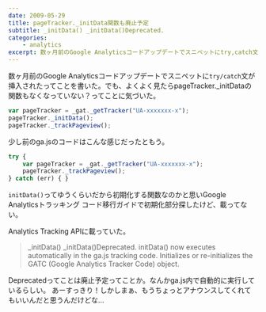 ```yaml
---
date: 2009-05-29
title: pageTracker._initData関数も廃止予定
subtitle: _initData() _initData()Deprecated. 
categories: 
    - analytics
excerpt: 数ヶ月前のGoogle Analyticsコードアップデートでスニペットにtry,catch文が挿入されたってことを書いた。でも、よくよく見たらpageTracker._initDataの関数もなくなっていない？ってことに気づいた。
---
```



数ヶ月前のGoogle Analyticsコードアップデートでスニペットに`try/catch`文が挿入されたってことを書いた。でも、よくよく見たらpageTracker._initDataの関数もなくなっていない？ってことに気づいた。

```javascript
var pageTracker = _gat._getTracker("UA-xxxxxxx-x"); 
pageTracker._initData();
pageTracker._trackPageview();
```

少し前のga.jsのコードはこんな感じだったともう。

```javascript
try {
    var pageTracker = _gat._getTracker("UA-xxxxxxx-x");
    pageTracker._trackPageview();
} catch (err) { }
```

`initData()`ってゆうくらいだから初期化する関数なのかと思いGoogle Analyticsトラッキング コード移行ガイドで初期化部分探したけど、載ってない。

Analytics Tracking APIに載っていた。

> _initData() _initData()Deprecated. initData() now executes automatically in the ga.js tracking code. Initializes or re-initializes the GATC (Google Analytics Tracker Code) object. 

Deprecatedってことは廃止予定ってことか。なんかga.js内で自動的に実行しているらしい。 あーすっきり！しかしまぁ、もうちょっとアナウンスしてくれてもいいんだと思うんだけどな...